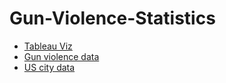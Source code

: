 # Gun-Violence-Statistics
* [Tableau Viz](https://public.tableau.com/app/profile/allen.chen6184/viz/GunViolenceViz_16485933532830/Dashboard1)
* [Gun violence data](https://www.kaggle.com/datasets/jameslko/gun-violence-data)
* [US city data](https://hub.arcgis.com/datasets/esri::usa-major-cities/explore)
